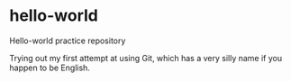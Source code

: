 # hello-world
Hello-world practice repository

Trying out my first attempt at using Git, which has a very silly name if you happen to be English.
